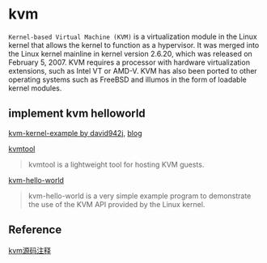 # kvm
`Kernel-based Virtual Machine (KVM)` is a virtualization module in the Linux kernel that allows the kernel to function as a hypervisor. It was merged into the Linux kernel mainline in kernel version 2.6.20, which was released on February 5, 2007. KVM requires a processor with hardware virtualization extensions, such as Intel VT or AMD-V. KVM has also been ported to other operating systems such as FreeBSD and illumos in the form of loadable kernel modules.

## implement kvm helloworld
[kvm-kernel-example by david942j](https://github.com/david942j/kvm-kernel-example), [blog](https://david942j.blogspot.com/2018/10/note-learning-kvm-implement-your-own.html)

[kvmtool](https://github.com/kvmtool/kvmtool)
> kvmtool is a lightweight tool for hosting KVM guests.

[kvm-hello-world](https://github.com/dpw/kvm-hello-world)
> kvm-hello-world is a very simple example program to demonstrate the use of the KVM API provided by the Linux kernel.

## Reference
[kvm源码注释](https://github.com/GiantVM/KVM-Annotation)
